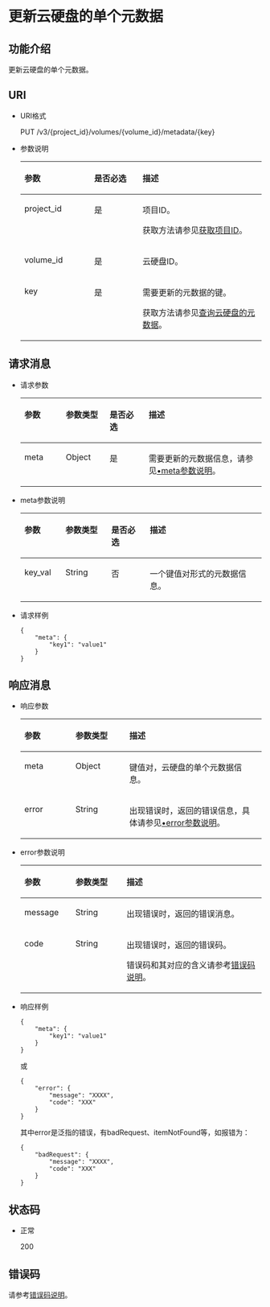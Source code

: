 # 更新云硬盘的单个元数据<a name="zh-cn_topic_0102657761"></a>

## 功能介绍<a name="section19390540"></a>

更新云硬盘的单个元数据。

## URI<a name="section40297137"></a>

-   URI格式

    PUT /v3/\{project\_id\}/volumes/\{volume\_id\}/metadata/\{key\}

-   参数说明

    <a name="table8745607"></a>
    <table><thead align="left"><tr id="row15985080"><th class="cellrowborder" valign="top" width="28.92%" id="mcps1.1.4.1.1"><p id="p19723089"><a name="p19723089"></a><a name="p19723089"></a>参数</p>
    </th>
    <th class="cellrowborder" valign="top" width="20.07%" id="mcps1.1.4.1.2"><p id="p54066375"><a name="p54066375"></a><a name="p54066375"></a>是否必选</p>
    </th>
    <th class="cellrowborder" valign="top" width="51.01%" id="mcps1.1.4.1.3"><p id="p17300225"><a name="p17300225"></a><a name="p17300225"></a>描述</p>
    </th>
    </tr>
    </thead>
    <tbody><tr id="row59140967"><td class="cellrowborder" valign="top" width="28.92%" headers="mcps1.1.4.1.1 "><p id="p25689059"><a name="p25689059"></a><a name="p25689059"></a>project_id</p>
    </td>
    <td class="cellrowborder" valign="top" width="20.07%" headers="mcps1.1.4.1.2 "><p id="p439002"><a name="p439002"></a><a name="p439002"></a>是</p>
    </td>
    <td class="cellrowborder" valign="top" width="51.01%" headers="mcps1.1.4.1.3 "><p id="p35559222"><a name="p35559222"></a><a name="p35559222"></a>项目ID。</p>
    <p id="p55811451337"><a name="p55811451337"></a><a name="p55811451337"></a>获取方法请参见<a href="获取项目ID.md">获取项目ID</a>。</p>
    </td>
    </tr>
    <tr id="row51597550"><td class="cellrowborder" valign="top" width="28.92%" headers="mcps1.1.4.1.1 "><p id="p18651996"><a name="p18651996"></a><a name="p18651996"></a>volume_id</p>
    </td>
    <td class="cellrowborder" valign="top" width="20.07%" headers="mcps1.1.4.1.2 "><p id="p34416674"><a name="p34416674"></a><a name="p34416674"></a>是</p>
    </td>
    <td class="cellrowborder" valign="top" width="51.01%" headers="mcps1.1.4.1.3 "><p id="p36287209"><a name="p36287209"></a><a name="p36287209"></a>云硬盘ID。</p>
    </td>
    </tr>
    <tr id="row3599748213115"><td class="cellrowborder" valign="top" width="28.92%" headers="mcps1.1.4.1.1 "><p id="p23144139213115"><a name="p23144139213115"></a><a name="p23144139213115"></a>key</p>
    </td>
    <td class="cellrowborder" valign="top" width="20.07%" headers="mcps1.1.4.1.2 "><p id="p62735991213115"><a name="p62735991213115"></a><a name="p62735991213115"></a>是</p>
    </td>
    <td class="cellrowborder" valign="top" width="51.01%" headers="mcps1.1.4.1.3 "><p id="p48450544213115"><a name="p48450544213115"></a><a name="p48450544213115"></a>需要更新的元数据的键。</p>
    <p id="p17337163611"><a name="p17337163611"></a><a name="p17337163611"></a>获取方法请参见<a href="查询云硬盘的元数据-Cinder-v3.md">查询云硬盘的元数据</a>。</p>
    </td>
    </tr>
    </tbody>
    </table>


## 请求消息<a name="section27129916"></a>

-   请求参数

    <a name="zh-cn_topic_0058626622_table31588048"></a>
    <table><thead align="left"><tr id="zh-cn_topic_0058626622_row57330849"><th class="cellrowborder" valign="top" width="17.171717171717173%" id="mcps1.1.5.1.1"><p id="zh-cn_topic_0058626622_p13287175"><a name="zh-cn_topic_0058626622_p13287175"></a><a name="zh-cn_topic_0058626622_p13287175"></a>参数</p>
    </th>
    <th class="cellrowborder" valign="top" width="18.181818181818183%" id="mcps1.1.5.1.2"><p id="zh-cn_topic_0058626622_p2519427"><a name="zh-cn_topic_0058626622_p2519427"></a><a name="zh-cn_topic_0058626622_p2519427"></a>参数类型</p>
    </th>
    <th class="cellrowborder" valign="top" width="16.161616161616163%" id="mcps1.1.5.1.3"><p id="zh-cn_topic_0058626622_p2747002"><a name="zh-cn_topic_0058626622_p2747002"></a><a name="zh-cn_topic_0058626622_p2747002"></a>是否必选</p>
    </th>
    <th class="cellrowborder" valign="top" width="48.484848484848484%" id="mcps1.1.5.1.4"><p id="zh-cn_topic_0058626622_p21180630"><a name="zh-cn_topic_0058626622_p21180630"></a><a name="zh-cn_topic_0058626622_p21180630"></a>描述</p>
    </th>
    </tr>
    </thead>
    <tbody><tr id="zh-cn_topic_0058626622_row53167494153413"><td class="cellrowborder" valign="top" width="17.171717171717173%" headers="mcps1.1.5.1.1 "><p id="zh-cn_topic_0058626622_p11599783153413"><a name="zh-cn_topic_0058626622_p11599783153413"></a><a name="zh-cn_topic_0058626622_p11599783153413"></a>meta</p>
    </td>
    <td class="cellrowborder" valign="top" width="18.181818181818183%" headers="mcps1.1.5.1.2 "><p id="zh-cn_topic_0058626622_p58405153413"><a name="zh-cn_topic_0058626622_p58405153413"></a><a name="zh-cn_topic_0058626622_p58405153413"></a>Object</p>
    </td>
    <td class="cellrowborder" valign="top" width="16.161616161616163%" headers="mcps1.1.5.1.3 "><p id="zh-cn_topic_0058626622_p4730855153413"><a name="zh-cn_topic_0058626622_p4730855153413"></a><a name="zh-cn_topic_0058626622_p4730855153413"></a>是</p>
    </td>
    <td class="cellrowborder" valign="top" width="48.484848484848484%" headers="mcps1.1.5.1.4 "><p id="zh-cn_topic_0058626622_p47654998153413"><a name="zh-cn_topic_0058626622_p47654998153413"></a><a name="zh-cn_topic_0058626622_p47654998153413"></a>需要更新的元数据信息，请参见<a href="#zh-cn_topic_0058626622_li54973602211845">•meta参数说明</a>。</p>
    </td>
    </tr>
    </tbody>
    </table>

-   <a name="zh-cn_topic_0058626622_li54973602211845"></a>meta参数说明

    <a name="zh-cn_topic_0058626622_table32717123212358"></a>
    <table><thead align="left"><tr id="zh-cn_topic_0058626622_row2280240212358"><th class="cellrowborder" valign="top" width="17%" id="mcps1.1.5.1.1"><p id="zh-cn_topic_0058626622_p50481723212358"><a name="zh-cn_topic_0058626622_p50481723212358"></a><a name="zh-cn_topic_0058626622_p50481723212358"></a>参数</p>
    </th>
    <th class="cellrowborder" valign="top" width="19%" id="mcps1.1.5.1.2"><p id="zh-cn_topic_0058626622_p62487767212358"><a name="zh-cn_topic_0058626622_p62487767212358"></a><a name="zh-cn_topic_0058626622_p62487767212358"></a>参数类型</p>
    </th>
    <th class="cellrowborder" valign="top" width="16%" id="mcps1.1.5.1.3"><p id="zh-cn_topic_0058626622_p28344363212358"><a name="zh-cn_topic_0058626622_p28344363212358"></a><a name="zh-cn_topic_0058626622_p28344363212358"></a>是否必选</p>
    </th>
    <th class="cellrowborder" valign="top" width="48%" id="mcps1.1.5.1.4"><p id="zh-cn_topic_0058626622_p14192096212358"><a name="zh-cn_topic_0058626622_p14192096212358"></a><a name="zh-cn_topic_0058626622_p14192096212358"></a>描述</p>
    </th>
    </tr>
    </thead>
    <tbody><tr id="zh-cn_topic_0058626622_row8709150212358"><td class="cellrowborder" valign="top" width="17%" headers="mcps1.1.5.1.1 "><p id="zh-cn_topic_0058626622_p34352524212358"><a name="zh-cn_topic_0058626622_p34352524212358"></a><a name="zh-cn_topic_0058626622_p34352524212358"></a>key_val</p>
    </td>
    <td class="cellrowborder" valign="top" width="19%" headers="mcps1.1.5.1.2 "><p id="zh-cn_topic_0058626622_p31091026212358"><a name="zh-cn_topic_0058626622_p31091026212358"></a><a name="zh-cn_topic_0058626622_p31091026212358"></a>String</p>
    </td>
    <td class="cellrowborder" valign="top" width="16%" headers="mcps1.1.5.1.3 "><p id="zh-cn_topic_0058626622_p35345177212358"><a name="zh-cn_topic_0058626622_p35345177212358"></a><a name="zh-cn_topic_0058626622_p35345177212358"></a>否</p>
    </td>
    <td class="cellrowborder" valign="top" width="48%" headers="mcps1.1.5.1.4 "><p id="zh-cn_topic_0058626622_p44387080212358"><a name="zh-cn_topic_0058626622_p44387080212358"></a><a name="zh-cn_topic_0058626622_p44387080212358"></a>一个键值对形式的元数据信息。</p>
    </td>
    </tr>
    </tbody>
    </table>

-   请求样例

    ```
    {
        "meta": {
            "key1": "value1"
        }
    }
    ```


## 响应消息<a name="section42842654"></a>

-   响应参数

    <a name="zh-cn_topic_0058626622_table11977025201856"></a>
    <table><thead align="left"><tr id="zh-cn_topic_0058626622_row8102228201856"><th class="cellrowborder" valign="top" width="21.18%" id="mcps1.1.4.1.1"><p id="zh-cn_topic_0058626622_p52300707201856"><a name="zh-cn_topic_0058626622_p52300707201856"></a><a name="zh-cn_topic_0058626622_p52300707201856"></a>参数</p>
    </th>
    <th class="cellrowborder" valign="top" width="22.35%" id="mcps1.1.4.1.2"><p id="zh-cn_topic_0058626622_p3642697315541"><a name="zh-cn_topic_0058626622_p3642697315541"></a><a name="zh-cn_topic_0058626622_p3642697315541"></a>参数类型</p>
    </th>
    <th class="cellrowborder" valign="top" width="56.47%" id="mcps1.1.4.1.3"><p id="zh-cn_topic_0058626622_p17319263201856"><a name="zh-cn_topic_0058626622_p17319263201856"></a><a name="zh-cn_topic_0058626622_p17319263201856"></a>描述</p>
    </th>
    </tr>
    </thead>
    <tbody><tr id="zh-cn_topic_0058626622_row60683035201856"><td class="cellrowborder" valign="top" width="21.18%" headers="mcps1.1.4.1.1 "><p id="zh-cn_topic_0058626622_p16378828201856"><a name="zh-cn_topic_0058626622_p16378828201856"></a><a name="zh-cn_topic_0058626622_p16378828201856"></a>meta</p>
    </td>
    <td class="cellrowborder" valign="top" width="22.35%" headers="mcps1.1.4.1.2 "><p id="zh-cn_topic_0058626622_p6490369115541"><a name="zh-cn_topic_0058626622_p6490369115541"></a><a name="zh-cn_topic_0058626622_p6490369115541"></a>Object</p>
    </td>
    <td class="cellrowborder" valign="top" width="56.47%" headers="mcps1.1.4.1.3 "><p id="zh-cn_topic_0058626622_p20205612201856"><a name="zh-cn_topic_0058626622_p20205612201856"></a><a name="zh-cn_topic_0058626622_p20205612201856"></a>键值对，云硬盘的单个元数据信息。</p>
    </td>
    </tr>
    <tr id="zh-cn_topic_0058626622_row9713816171"><td class="cellrowborder" valign="top" width="21.18%" headers="mcps1.1.4.1.1 "><p id="zh-cn_topic_0058626622_p129522216412"><a name="zh-cn_topic_0058626622_p129522216412"></a><a name="zh-cn_topic_0058626622_p129522216412"></a>error</p>
    </td>
    <td class="cellrowborder" valign="top" width="22.35%" headers="mcps1.1.4.1.2 "><p id="zh-cn_topic_0058626622_p1595262111415"><a name="zh-cn_topic_0058626622_p1595262111415"></a><a name="zh-cn_topic_0058626622_p1595262111415"></a>String</p>
    </td>
    <td class="cellrowborder" valign="top" width="56.47%" headers="mcps1.1.4.1.3 "><p id="zh-cn_topic_0058626622_p109527215417"><a name="zh-cn_topic_0058626622_p109527215417"></a><a name="zh-cn_topic_0058626622_p109527215417"></a>出现错误时，返回的错误信息，具体请参见<a href="#zh-cn_topic_0058626622_li0419202382514">•error参数说明</a>。</p>
    </td>
    </tr>
    </tbody>
    </table>

-   <a name="zh-cn_topic_0058626622_li0419202382514"></a>error参数说明

    <a name="zh-cn_topic_0058626622_zh-cn_topic_0020235144_table15441099103019"></a>
    <table><thead align="left"><tr id="zh-cn_topic_0058626622_zh-cn_topic_0020235144_row54094047103019"><th class="cellrowborder" valign="top" width="21.17788221177882%" id="mcps1.1.4.1.1"><p id="zh-cn_topic_0058626622_zh-cn_topic_0020235144_p19541716103019"><a name="zh-cn_topic_0058626622_zh-cn_topic_0020235144_p19541716103019"></a><a name="zh-cn_topic_0058626622_zh-cn_topic_0020235144_p19541716103019"></a>参数</p>
    </th>
    <th class="cellrowborder" valign="top" width="21.17788221177882%" id="mcps1.1.4.1.2"><p id="zh-cn_topic_0058626622_zh-cn_topic_0020235144_p39375186103019"><a name="zh-cn_topic_0058626622_zh-cn_topic_0020235144_p39375186103019"></a><a name="zh-cn_topic_0058626622_zh-cn_topic_0020235144_p39375186103019"></a>参数类型</p>
    </th>
    <th class="cellrowborder" valign="top" width="57.64423557644236%" id="mcps1.1.4.1.3"><p id="zh-cn_topic_0058626622_zh-cn_topic_0020235144_p38578950103019"><a name="zh-cn_topic_0058626622_zh-cn_topic_0020235144_p38578950103019"></a><a name="zh-cn_topic_0058626622_zh-cn_topic_0020235144_p38578950103019"></a>描述</p>
    </th>
    </tr>
    </thead>
    <tbody><tr id="zh-cn_topic_0058626622_zh-cn_topic_0020235144_row59401790103019"><td class="cellrowborder" valign="top" width="21.17788221177882%" headers="mcps1.1.4.1.1 "><p id="zh-cn_topic_0058626622_zh-cn_topic_0020235144_p46815658103019"><a name="zh-cn_topic_0058626622_zh-cn_topic_0020235144_p46815658103019"></a><a name="zh-cn_topic_0058626622_zh-cn_topic_0020235144_p46815658103019"></a>message</p>
    </td>
    <td class="cellrowborder" valign="top" width="21.17788221177882%" headers="mcps1.1.4.1.2 "><p id="zh-cn_topic_0058626622_zh-cn_topic_0020235144_p33971979103019"><a name="zh-cn_topic_0058626622_zh-cn_topic_0020235144_p33971979103019"></a><a name="zh-cn_topic_0058626622_zh-cn_topic_0020235144_p33971979103019"></a>String</p>
    </td>
    <td class="cellrowborder" valign="top" width="57.64423557644236%" headers="mcps1.1.4.1.3 "><p id="zh-cn_topic_0058626622_zh-cn_topic_0020235144_p21623243103019"><a name="zh-cn_topic_0058626622_zh-cn_topic_0020235144_p21623243103019"></a><a name="zh-cn_topic_0058626622_zh-cn_topic_0020235144_p21623243103019"></a>出现错误时，返回的错误消息。</p>
    </td>
    </tr>
    <tr id="zh-cn_topic_0058626622_zh-cn_topic_0020235144_row60391466103019"><td class="cellrowborder" valign="top" width="21.17788221177882%" headers="mcps1.1.4.1.1 "><p id="zh-cn_topic_0058626622_zh-cn_topic_0020235144_p59870541103019"><a name="zh-cn_topic_0058626622_zh-cn_topic_0020235144_p59870541103019"></a><a name="zh-cn_topic_0058626622_zh-cn_topic_0020235144_p59870541103019"></a>code</p>
    </td>
    <td class="cellrowborder" valign="top" width="21.17788221177882%" headers="mcps1.1.4.1.2 "><p id="zh-cn_topic_0058626622_zh-cn_topic_0020235144_p17675690103019"><a name="zh-cn_topic_0058626622_zh-cn_topic_0020235144_p17675690103019"></a><a name="zh-cn_topic_0058626622_zh-cn_topic_0020235144_p17675690103019"></a>String</p>
    </td>
    <td class="cellrowborder" valign="top" width="57.64423557644236%" headers="mcps1.1.4.1.3 "><p id="zh-cn_topic_0058626622_zh-cn_topic_0020235144_p6087468103019"><a name="zh-cn_topic_0058626622_zh-cn_topic_0020235144_p6087468103019"></a><a name="zh-cn_topic_0058626622_zh-cn_topic_0020235144_p6087468103019"></a>出现错误时，返回的错误码。</p>
    <p id="zh-cn_topic_0058626622_zh-cn_topic_0020235144_p54787218103019"><a name="zh-cn_topic_0058626622_zh-cn_topic_0020235144_p54787218103019"></a><a name="zh-cn_topic_0058626622_zh-cn_topic_0020235144_p54787218103019"></a>错误码和其对应的含义请参考<a href="错误码说明.md">错误码说明</a>。</p>
    </td>
    </tr>
    </tbody>
    </table>

-   响应样例

    ```
    {
        "meta": {
            "key1": "value1"
        }
    }
    ```

    或

    ```
    {
        "error": {
            "message": "XXXX", 
            "code": "XXX"
        }
    }
    ```

    其中error是泛指的错误，有badRequest、itemNotFound等，如报错为：

    ```
    {
        "badRequest": {
            "message": "XXXX", 
            "code": "XXX"
        }
    }
    ```


## 状态码<a name="section50039568"></a>

-   正常

    200


## 错误码<a name="section431317151242"></a>

请参考[错误码说明](错误码说明.md)。


